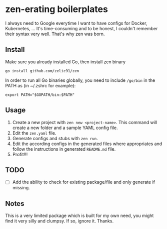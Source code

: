 # zen-erating boilerplates

I always need to Google everytime I want to have configs for Docker, Kubernetes, ... It's time-consuming and to be honest, I couldn't remember their syntax very well. That's why zen was born.

## Install

Make sure you already installed Go, then install zen binary

```
go install github.com/zelic91/zen
```

In order to run all Go binaries globally, you need to include `/go/bin` in the PATH as (in ~/.zshrc for example):

```
export PATH="$GOPATH/bin:$PATH"
```

## Usage
1. Create a new project with `zen new <project-name>`. This command will create a new folder and a sample YAML config file.
2. Edit the `zen.yaml` file.
3. Generate configs and stubs with `zen run`.
4. Edit the according configs in the generated files where appropriates and follow the instructions in generated `README.md` file.
5. Profit!!!

## TODO
- [ ] Add the ability to check for existing package/file and only generate if missing.

## Notes

This is a very limited package which is built for my own need, you might find it very silly and clumpsy. If so, ignore it. Thanks.







